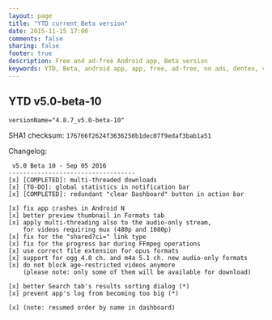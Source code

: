 ```yaml
---
layout: page
title: "YTD current Beta version"
date: 2015-11-15 17:00
comments: false
sharing: false
footer: true
description: Free and ad-free Android app, Beta version
keywords: YTD, Beta, android app, app, free, ad-free, no ads, dentex, video, audio, YouTube, downloader, media, conversion, extraction, management
---
```


## YTD v5.0-beta-10

`versionName="4.8.7_v5.0-beta-10"`

SHA1 checksum: `176766f2624f3636250b1dec07f9edaf3bab1a51`

Changelog:

     v5.0 Beta 10 - Sep 05 2016
    -----------------------------------
    [x] [COMPLETED]: multi-threaded downloads
    [x] [TO-DO]: global statistics in notification bar
    [x] [COMPLETED]: redundant "clear Dashboard" button in action bar
    
    [x] fix app crashes in Android N
    [x] better preview thumbnail in Formats tab
    [x] apply multi-threading also to the audio-only stream, 
        for videos requiring mux (480p and 1080p)
    [x] fix for the "shared?ci=" link type
    [x] fix for the progress bar during FFmpeg operations
    [x] use correct file extension for opus formats
    [x] support for ogg 4.0 ch. and m4a 5.1 ch. new audio-only formats
    [x] do not block age-restricted videos anymore 
        (please note: only some of them will be available for download)

    [x] better Search tab's results sorting dialog (*)
    [x] prevent app's log from becoming too big (*)
    
    [x] (note: resumed order by name in dashboard)

